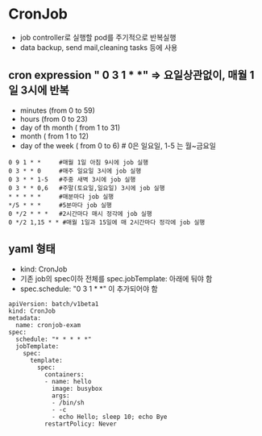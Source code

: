 # CronJob
  - job controller로 실행할 pod를 주기적으로 반복실행
  - data backup, send mail,cleaning tasks 등에 사용
  
## cron expression " 0 3 1 * *" => 요일상관없이, 매월 1일 3시에 반복
  - minutes (from 0 to 59)
  - hours (from 0 to 23)
  - day of th month ( from 1 to 31)
  - month ( from 1 to 12)
  - day of the week ( from 0 to 6) # 0은 일요일, 1-5 는 월~금요일

```
0 9 1 * *     #매월 1일 아침 9시에 job 실행
0 3 * * 0     #매주 일요일 3시에 job 실행
0 3 * * 1-5   #주중 새벽 3시에 job 실행
0 3 * * 0,6   #주말(토요일,일요일) 3시에 job 실행
* * * * *     #매분마다 job 실행
*/5 * * *     #5분마다 job 실행
0 */2 * * *   #2시간마다 매시 정각에 job 실행
0 */2 1,15 * * #매월 1일과 15일에 매 2시간마다 정각에 job 실행
```

## yaml 형태
  - kind: CronJob
  - 기존 job의 spec이하 전체를 spec.jobTemplate: 아래에 둬야 함
  - spec.schedule: "0 3 1 * *" 이 추가되어야 함
```
apiVersion: batch/v1beta1
kind: CronJob
metadata:
  name: cronjob-exam
spec:
  schedule: "* * * * *"
  jobTemplate:
    spec:
      template:
        spec:
          containers:
          - name: hello
            image: busybox
            args:
            - /bin/sh
            - -c
            - echo Hello; sleep 10; echo Bye
          restartPolicy: Never
```
